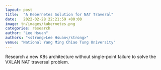 ```yaml
---
layout: post
title:  "A Kebernetes Solution for NAT Traveral"
date:   2022-02-28 22:21:59 +00:00
image: tn/images/kubernetes.png
categories: research
author: "Lee Hsuan"
authors: "<strong>Lee Hsuan</strong>"
venue: "National Yang Ming Chiao Tung University"
---
```

Research a new K8s architecture without single-point failure to solve the VXLAN NAT traversal problem.